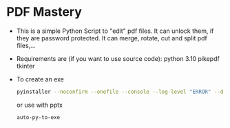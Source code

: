 # PDF Mastery
- This is a simple Python Script to "edit" pdf files. It can unlock them, if they are password protected.
  It can merge, rotate, cut and split pdf files,...

- Requirements are (if you want to use source code):
  python 3.10 
  pikepdf
  tkinter

- To create an exe 

  ```bash
  pyinstaller --noconfirm --onefile --console --log-level "ERROR" --debug "all" --add-data ~/Python/Python310/Lib/site-packages/pptx;pptx/ pdfMastery.py
  ```

  or use with pptx
  
  ```bash
  auto-py-to-exe
  ```
  
  
